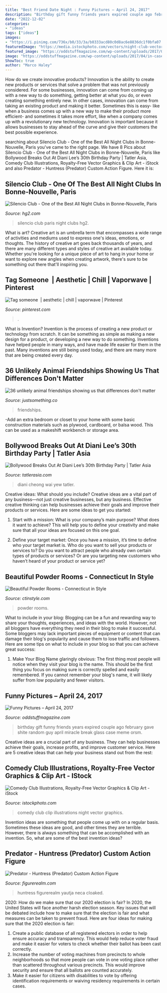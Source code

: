 ```yaml
---
title: "Best Friend Date Night : Funny Pictures – April 24, 2017"
description: "Birthday gift funny friends years expired couple ago february gave shite random guy april miracle break glass case meme orsm"
date: "2022-12-02"
categories:
- "ideas"
tags: ["ideas"]
images:
- "https://i.pinimg.com/736x/b0/33/3a/b0333acd80c0d8ac6e8836dc1f0bfa07.jpg"
featuredImage: "https://media.istockphoto.com/vectors/night-club-vector-id503763389?k=6&amp;m=503763389&amp;s=612x612&amp;w=0&amp;h=R9JhmoW7mIoQ94AnZmXP5tW1RPhA5UtV2yUdUNLeUFg="
featured_image: "https://oddstuffmagazine.com/wp-content/uploads/2017/04/in-case-of-miracle-break-glass-650x880.jpg"
image: "https://oddstuffmagazine.com/wp-content/uploads/2017/04/in-case-of-miracle-break-glass-650x880.jpg"
ShowToc: true
author: "Marco Haley"
---
```



How do we create innovative products?
Innovation is the ability to create new products or services that solve a problem that was not previously considered. For some businesses, innovation can come from coming up with a new way to do something, getting better at what you do, or even creating something entirely new. In other cases, innovation can come from taking an existing product and making it better. Sometimes this is easy- like when a business comes up with a new way to make their product more efficient- and sometimes it takes more effort, like when a company comes up with a revolutionary new technology. Innovation is important because it allows businesses to stay ahead of the curve and give their customers the best possible experience.

	

		
searching about Silencio Club - One of the Best All Night Clubs in Bonne-Nouvelle, Paris you've came to the right page. We have 8 Pics about Silencio Club - One of the Best All Night Clubs in Bonne-Nouvelle, Paris like Bollywood Breaks Out At Diani Lee’s 30th Birthday Party | Tatler Asia, Comedy Club Illustrations, Royalty-Free Vector Graphics &amp; Clip Art - iStock and also Predator - Huntress (Predator) Custom Action Figure. Here it is:
		
    
## Silencio Club - One Of The Best All Night Clubs In Bonne-Nouvelle, Paris

<img loading=lazy src="http://hg2.com/wp-content/uploads/2013/06/Paris_Bars_Silencio-1200x510.jpg" onerror="this.onerror=null;this.src='https://tse4.mm.bing.net/th?id=OIP.CmPNHKNlzCAqGZgWjARDBwHaDJ&amp;pid=15.1';" alt="Silencio Club - One of the Best All Night Clubs in Bonne-Nouvelle, Paris">

_Source: hg2.com_

>silencio club paris night clubs hg2. 

	

What is art?
Creative art is an umbrella term that encompasses a wide range of activities and mediums used to express one's ideas, emotions, or thoughts. The history of creative art goes back thousands of years, and there are many different types and styles of creative art available today. Whether you're looking for a unique piece of art to hang in your home or want to explore new angles when creating artwork, there's sure to be something out there that'll inspiring you.

    
## Tag Someone ️ | Aesthetic | Chill | Vaporwave | Pinterest

<img loading=lazy src="https://i.pinimg.com/736x/b0/33/3a/b0333acd80c0d8ac6e8836dc1f0bfa07.jpg" onerror="this.onerror=null;this.src='https://tse2.mm.bing.net/th?id=OIP.DxjS9Xl3WlD_9cOxi7slrgHaNK&amp;pid=15.1';" alt="Tag someone ️ | aesthetic | chill | vaporwave | Pinterest">

_Source: pinterest.com_

>. 

	

What is Invention?
Invention is the process of creating a new product or technology from scratch. It can be something as simple as making a new design for a product, or developing a new way to do something. Inventions have helped people in many ways, and have made life easier for them in the past. Many inventions are still being used today, and there are many more that are being created every day.

    
## 36 Unlikely Animal Friendships Showing Us That Differences Don&#039;t Matter

<img loading=lazy src="https://justsomething.co/wp-content/uploads/2014/06/Unusual-animal-friendships-15.jpeg" onerror="this.onerror=null;this.src='https://tse1.mm.bing.net/th?id=OIP.OqHVVQV-NNFknlUgiXWhoAHaEx&amp;pid=15.1';" alt="36 unlikely animal friendships showing us that differences don&#039;t matter">

_Source: justsomething.co_

>friendships. 

	

-Add an extra bedroom or closet to your home with some basic construction materials such as plywood, cardboard, or balsa wood. This can be used as a makeshift workbench or storage area. 

    
## Bollywood Breaks Out At Diani Lee’s 30th Birthday Party | Tatler Asia

<img loading=lazy src="https://cdn.tatlerasia.com/asiatatler/i/my/2018/11/05123037-webpnet-resizeimage-11_cover_1920x1200.jpg" onerror="this.onerror=null;this.src='https://tse2.mm.bing.net/th?id=OIP.En2Qm2zdZxNJIn1DXuCcgAHaEo&amp;pid=15.1';" alt="Bollywood Breaks Out At Diani Lee’s 30th Birthday Party | Tatler Asia">

_Source: tatlerasia.com_

>diani cheong wai yew tatler. 

	

Creative ideas: What should you include?
Creative ideas are a vital part of any business—not just creative businesses, but any business. Effective creative thinking can help businesses achieve their goals and improve their products or services. Here are some ideas to get you started:
1. Start with a mission: What is your company’s main purpose? What does it want to achieve? This will help you to define your creativity and make sure that all your ideas are focused on this one goal.

2. Define your target market: Once you have a mission, it’s time to define who your target market is. Who do you want to sell your products or services to? Do you want to attract people who already own certain types of products or services? Or are you targeting new customers who haven’t heard of your product or service yet?

    
## Beautiful Powder Rooms - Connecticut In Style

<img loading=lazy src="http://ctinstyle.com/wp-content/uploads/2015/03/Image-111.jpg" onerror="this.onerror=null;this.src='https://tse4.mm.bing.net/th?id=OIP.mzJ9JQM_FlFLiSai6rfgeQHaL8&amp;pid=15.1';" alt="Beautiful Powder Rooms - Connecticut in Style">

_Source: ctinstyle.com_

>powder rooms. 

	

What to include in your blog:
Blogging can be a fun and rewarding way to share your thoughts, experiences, and ideas with the world. However, not all bloggers have everything they need in their blog to make it successful. Some bloggers may lack important pieces of equipment or content that can damage their blog's popularity and cause them to lose traffic and followers. Here are some tips on what to include in your blog so that you can achieve great success:
1. Make Your Blog Name glaringly obvious: The first thing most people will notice when they visit your blog is the name. This should be the first thing you focus on making sure is correctly spelled and easily remembered. If you cannot remember your blog's name, it will likely suffer from low popularity and fewer visitors.


    
## Funny Pictures – April 24, 2017

<img loading=lazy src="https://oddstuffmagazine.com/wp-content/uploads/2017/04/in-case-of-miracle-break-glass-650x880.jpg" onerror="this.onerror=null;this.src='https://tse3.mm.bing.net/th?id=OIP.XldO1j8gdpznl67Rz1QfmwHaKB&amp;pid=15.1';" alt="Funny Pictures – April 24, 2017">

_Source: oddstuffmagazine.com_

>birthday gift funny friends years expired couple ago february gave shite random guy april miracle break glass case meme orsm. 

	

Creative ideas are a crucial part of any business. They can help businesses achieve their goals, increase profits, and improve customer service. Here are 5 creative ideas that can help your business stand out from the rest:

    
## Comedy Club Illustrations, Royalty-Free Vector Graphics &amp; Clip Art - IStock

<img loading=lazy src="https://media.istockphoto.com/vectors/night-club-vector-id503763389?k=6&amp;m=503763389&amp;s=612x612&amp;w=0&amp;h=R9JhmoW7mIoQ94AnZmXP5tW1RPhA5UtV2yUdUNLeUFg=" onerror="this.onerror=null;this.src='https://tse4.mm.bing.net/th?id=OIP.m94T8v5KLZMEHDLuQC5jQgAAAA&amp;pid=15.1';" alt="Comedy Club Illustrations, Royalty-Free Vector Graphics &amp; Clip Art - iStock">

_Source: istockphoto.com_

>comedy club clip illustrations night vector graphics. 

	

Invention ideas are something that people come up with on a regular basis. Sometimes these ideas are good, and other times they are terrible. However, there is always something that can be accomplished with an invention. So, what are some of the best invention ideas?

    
## Predator - Huntress (Predator) Custom Action Figure

<img loading=lazy src="https://www.figurerealm.com/userimages/customs/77500/77003-2-560eaec70a936.jpg" onerror="this.onerror=null;this.src='https://tse3.mm.bing.net/th?id=OIP.AFrrARVAVbeTA6e4fqYJaQAAAA&amp;pid=15.1';" alt="Predator - Huntress (Predator) Custom Action Figure">

_Source: figurerealm.com_

>huntress figurerealm yautja neca cloaked. 

	

2020: How do we make sure that our 2020 election is fair?
In 2020, the United States will face another harsh election season. Key issues that will be debated include how to make sure that the election is fair and what measures can be taken to prevent fraud. Here are four ideas for making sure that the 2020 election is fair: 
1. Create a public database of all registered electors in order to help ensure accuracy and transparency. This would help reduce voter fraud and make it easier for voters to check whether their ballot has been cast correctly. 
2. Increase the number of voting machines from precincts to whole neighborhoods so that more people can vote in one voting place rather than scattered throughout various precincts. This would improve security and ensure that all ballots are counted accurately. 
3. Make it easier for citizens with disabilities to vote by offering identification requirements or waiving residency requirements in certain cases.


